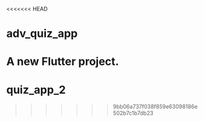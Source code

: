 <<<<<<< HEAD
# adv_quiz_app

A new Flutter project.
=======
# quiz_app_2
>>>>>>> 9bb06a737f038f859e63098186e502b7c1b7db23
